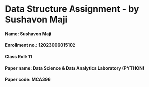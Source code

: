 # Data Structure Assignment - by Sushavon Maji

#### Name: Sushavon Maji
#### Enrollment no.: 12023006015102
#### Class Roll: 11
#### Paper name: Data Science & Data Analytics Laboratory (PYTHON)
#### Paper code: MCA396

